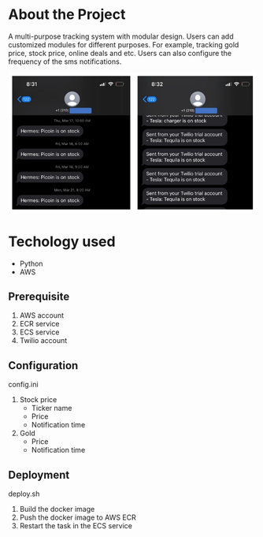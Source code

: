 # About the Project
A multi-purpose tracking system with modular design. Users can add customized modules for different purposes. For example, tracking gold price, stock price, online deals and etc. Users can also configure the frequency of the sms notifications.


![Optional Text](example.jpg)

# Techology used
- Python
- AWS

<h2>Prerequisite</h2>
<ol>
  <li>AWS account <ul>

  </ul></li>
  <li>ECR service <ul>

  </ul></li>
  <li>ECS service <ul>
 
  </ul></li></li>
  <li>Twilio account <ul>

  </ul></li>
</ol>

<h2>Configuration</h2>
config.ini

<ol>
  <li>Stock price <ul>
      <li>Ticker name</li>
      <li>Price</li>
      <li>Notification time</li>
  </ul></li>
  <li>Gold <ul>
      <li>Price</li>
      <li>Notification time</li>
  </ul></li>
</ol>


<h2>Deployment</h2>
deploy.sh

<ol>
  <li>Build the docker image <ul>

  </ul></li>
  <li>Push the docker image to AWS ECR <ul>

  </ul></li>
  <li>Restart the task in the ECS service <ul>
  
  </ul></li>
</ol>

